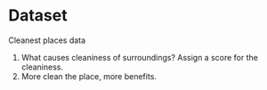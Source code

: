 # Dataset

Cleanest places data

1. What causes cleaniness of surroundings? Assign a score for the cleaniness.
2. More clean the place, more benefits.

